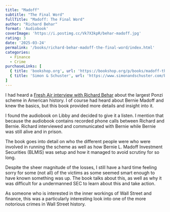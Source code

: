 ```yaml
---
title: "Madoff"
subtitle: "The Final Word"
fullTitle: "Madoff: The Final Word"
author: "Richard Behar"
format: 'Audiobook'
coverImage: 'https://i.postimg.cc/Vk7X3kpR/behar-madoff.jpg'
rating: 3
date: '2025-03-24'
permalink: '/books/richard-behar-madoff-the-final-word/index.html'
categories:
  - Finance
  - Crime
purchaseLinks: [
  { title: 'bookshop.org', url: 'https://bookshop.org/p/books/madoff-the-final-word-richard-behar/20807026' },
  { title: 'Simon & Schuster', url: 'https://www.simonandschuster.com/books/Madoff/Richard-Behar/9781476726892' }
]
---
```

I had heard a [Fresh Air interview with Richard Behar](https://www.npr.org/2024/07/10/1197972617/richard-behar-madoff) about the largest Ponzi scheme in American history. I of course had heard about Bernie Madoff and knew the basics, but this book provided more details and insight into it.

I found the audiobook on Libby and decided to give it a listen. I mention that because the audiobook contains recorded phone calls between Richard and Bernie. Richard interviewed and communicated with Bernie while Bernie was still alive and in prison.

The book goes into detail on who the different people were who were involved in running the scheme as well as how Bernie L. Madoff Investment Securities (BLMIS) was setup and how it managed to avoid scrutiny for so long.

Despite the sheer magnitude of the losses, I still have a hard time feeling sorry for some (not all) of the victims as some seemed smart enough to have known something was up. The book talks about this, as well as why it was difficult for a undermanned SEC to learn about this and take action.

As someone who is interested in the inner workings of Wall Street and finance, this was a particularly interesting look into one of the more notorious crimes in Wall Street history.